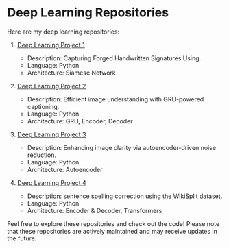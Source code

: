 # Deep Learning Repositories

Here are my deep learning repositories:

1. [Deep Learning Project 1](https://github.com/assemihab/Arabic-Signature-Verification-Siamese-netowrk)

   - Description: Capturing Forged Handwritten Signatures Using.
   - Language: Python
   - Architecture: Siamese Network

2. [Deep Learning Project 2](https://github.com/assemihab/ImgCaptioning)

   - Description: Efficient image understanding with GRU-powered captioning.
   - Language: Python
   - Architecture: GRU, Encoder, Decoder

3. [Deep Learning Project 3](https://github.com/assemihab/ImageDenoise)

   - Description: Enhancing image clarity via autoencoder-driven noise reduction.
   - Language: Python
   - Architecture: Autoencoder

4. [Deep Learning Project 4](https://github.com/assemihab/spellingCorrection)
   - Description: sentence spelling correction using the WikiSplit dataset.
   - Language: Python
   - Architecture: Encoder & Decoder, Transformers

Feel free to explore these repositories and check out the code! Please note that these repositories are actively maintained and may receive updates in the future.
